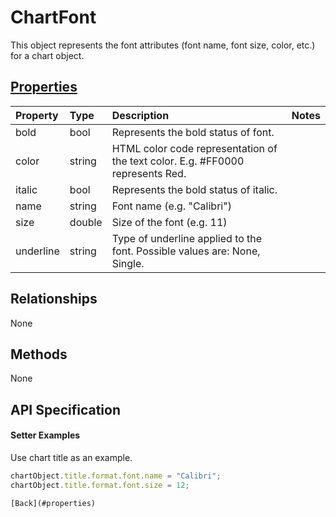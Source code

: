 # ChartFont

This object represents the font attributes (font name, font size, color, etc.) for a chart object.

## [Properties](#setter-examples)
| Property       | Type    |Description|Notes |
|:---------------|:--------|:----------|:-----|
|bold|bool|Represents the bold status of font.||
|color|string|HTML color code representation of the text color. E.g. #FF0000 represents Red.||
|italic|bool|Represents the bold status of italic.||
|name|string|Font name (e.g. "Calibri")||
|size|double|Size of the font (e.g. 11)||
|underline|string|Type of underline applied to the font. Possible values are: None, Single.||

## Relationships
None


## Methods
None


## API Specification

#### Setter Examples

Use chart title as an example.

```js
chartObject.title.format.font.name = "Calibri";
chartObject.title.format.font.size = 12;

[Back](#properties)
